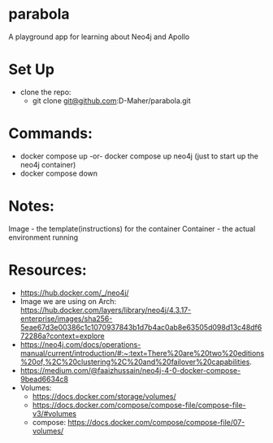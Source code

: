 # parabola
A playground app for learning about Neo4j and Apollo

# Set Up
 - clone the repo:
    - git clone git@github.com:D-Maher/parabola.git

# Commands:
 - docker compose up -or- docker compose up neo4j (just to start up the neo4j container)
 - docker compose down 

# Notes:
Image - the template(instructions) for the container
Container - the actual environment running 

# Resources:
 - https://hub.docker.com/_/neo4j/
 - Image we are using on Arch: https://hub.docker.com/layers/library/neo4j/4.3.17-enterprise/images/sha256-5eae67d3e00386c1c1070937843b1d7b4ac0ab8e63505d098d13c48df672286a?context=explore
 - https://neo4j.com/docs/operations-manual/current/introduction/#:~:text=There%20are%20two%20editions%20of,%2C%20clustering%2C%20and%20failover%20capabilities.
 - https://medium.com/@faaizhussain/neo4j-4-0-docker-compose-9bead6634c8
 - Volumes: 
    - https://docs.docker.com/storage/volumes/
    - https://docs.docker.com/compose/compose-file/compose-file-v3/#volumes
    - compose: https://docs.docker.com/compose/compose-file/07-volumes/

